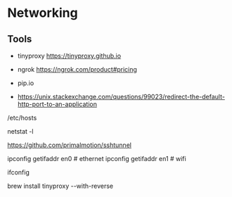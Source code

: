 # Networking

## Tools

- tinyproxy   https://tinyproxy.github.io
- ngrok       https://ngrok.com/product#pricing
- pip.io

- https://unix.stackexchange.com/questions/99023/redirect-the-default-http-port-to-an-application

/etc/hosts

netstat -l

https://github.com/primalmotion/sshtunnel

ipconfig getifaddr en0  # ethernet
ipconfig getifaddr en1  # wifi

ifconfig

brew install tinyproxy --with-reverse
